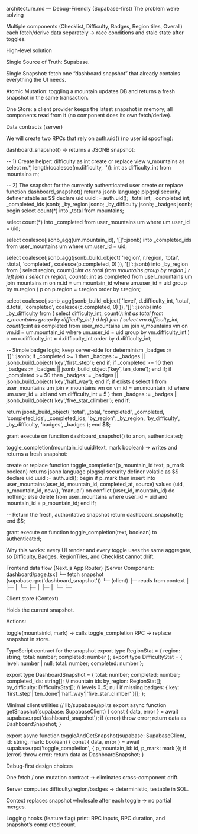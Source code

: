 architecture.md — Debug-Friendly (Supabase-first)
The problem we’re solving

Multiple components (Checklist, Difficulty, Badges, Region tiles, Overall) each fetch/derive data separately → race conditions and stale state after toggles.

High-level solution

Single Source of Truth: Supabase.

Single Snapshot: fetch one “dashboard snapshot” that already contains everything the UI needs.

Atomic Mutation: toggling a mountain updates DB and returns a fresh snapshot in the same transaction.

One Store: a client provider keeps the latest snapshot in memory; all components read from it (no component does its own fetch/derive).

Data contracts (server)

We will create two RPCs that rely on auth.uid() (no user id spoofing):

dashboard_snapshot() → returns a JSONB snapshot:

-- 1) Create helper: difficulty as int
create or replace view v_mountains as
select
  m.*,
  length(coalesce(m.difficulty, ''))::int as difficulty_int
from mountains m;

-- 2) The snapshot for the currently authenticated user
create or replace function dashboard_snapshot()
returns jsonb
language plpgsql
security definer
stable
as $$
declare
  uid uuid := auth.uid();
  _total int;
  _completed int;
  _completed_ids jsonb;
  _by_region jsonb;
  _by_difficulty jsonb;
  _badges jsonb;
begin
  select count(*) into _total from mountains;

  select count(*) into _completed
  from user_mountains um
  where um.user_id = uid;

  select coalesce(jsonb_agg(um.mountain_id), '[]'::jsonb) into _completed_ids
  from user_mountains um
  where um.user_id = uid;

  select coalesce(jsonb_agg(jsonb_build_object(
           'region', r.region,
           'total', r.total,
           'completed', coalesce(p.completed, 0)
         )), '[]'::jsonb)
  into _by_region
  from (
    select region, count(*)::int as total
    from mountains
    group by region
  ) r
  left join (
    select m.region, count(*)::int as completed
    from user_mountains um
    join mountains m on m.id = um.mountain_id
    where um.user_id = uid
    group by m.region
  ) p on p.region = r.region
  order by r.region;

  select coalesce(jsonb_agg(jsonb_build_object(
           'level', d.difficulty_int,
           'total', d.total,
           'completed', coalesce(c.completed, 0)
         )), '[]'::jsonb)
  into _by_difficulty
  from (
    select difficulty_int, count(*)::int as total
    from v_mountains
    group by difficulty_int
  ) d
  left join (
    select vm.difficulty_int, count(*)::int as completed
    from user_mountains um
    join v_mountains vm on vm.id = um.mountain_id
    where um.user_id = uid
    group by vm.difficulty_int
  ) c on c.difficulty_int = d.difficulty_int
  order by d.difficulty_int;

  -- Simple badge logic; keep server-side for determinism
  _badges := '[]'::jsonb;
  if _completed >= 1  then _badges := _badges || jsonb_build_object('key','first_step'); end if;
  if _completed >= 10 then _badges := _badges || jsonb_build_object('key','ten_done');  end if;
  if _completed >= 50 then _badges := _badges || jsonb_build_object('key','half_way');  end if;
  if exists (
    select 1
    from user_mountains um
    join v_mountains vm on vm.id = um.mountain_id
    where um.user_id = uid and vm.difficulty_int = 5
  ) then _badges := _badges || jsonb_build_object('key','five_star_climber'); end if;

  return jsonb_build_object(
    'total', _total,
    'completed', _completed,
    'completed_ids', _completed_ids,
    'by_region', _by_region,
    'by_difficulty', _by_difficulty,
    'badges', _badges
  );
end $$;

grant execute on function dashboard_snapshot() to anon, authenticated;


toggle_completion(mountain_id uuid/text, mark boolean) → writes and returns a fresh snapshot:

create or replace function toggle_completion(p_mountain_id text, p_mark boolean)
returns jsonb
language plpgsql
security definer
volatile
as $$
declare
  uid uuid := auth.uid();
begin
  if p_mark then
    insert into user_mountains(user_id, mountain_id, completed_at, source)
    values (uid, p_mountain_id, now(), 'manual')
    on conflict (user_id, mountain_id) do nothing;
  else
    delete from user_mountains
    where user_id = uid and mountain_id = p_mountain_id;
  end if;

  -- Return the fresh, authoritative snapshot
  return dashboard_snapshot();
end $$;

grant execute on function toggle_completion(text, boolean) to authenticated;


Why this works: every UI render and every toggle uses the same aggregate, so Difficulty, Badges, RegionTiles, and Checklist cannot drift.

Frontend data flow (Next.js App Router)
[Server Component: dashboard/page.tsx]
    └─ fetch snapshot (supabase.rpc('dashboard_snapshot'))
    └─ <DashboardProvider initialSnapshot=...>  (client)
          ├─ <ProgressOverview/>  reads from context
          │     ├─ <DifficultyBreakdown/>
          │     └─ <BadgeDisplay/>
          ├─ <TwoPane>
          │     ├─ <ChecklistSidebar onToggle=actions.toggle/>
          │     └─ <RegionTiles/>
          └─ <FooterProgress/>

Client store (Context)

Holds the current snapshot.

Actions:

toggle(mountainId, mark) → calls toggle_completion RPC → replace snapshot in store.

TypeScript contract for the snapshot
export type RegionStat = { region: string; total: number; completed: number };
export type DifficultyStat = { level: number | null; total: number; completed: number };

export type DashboardSnapshot = {
  total: number;
  completed: number;
  completed_ids: string[];         // mountain ids
  by_region: RegionStat[];
  by_difficulty: DifficultyStat[]; // levels 0..5; null if missing
  badges: { key: 'first_step'|'ten_done'|'half_way'|'five_star_climber' }[];
};

Minimal client utilities
// lib/supabase/api.ts
export async function getSnapshot(supabase: SupabaseClient) {
  const { data, error } = await supabase.rpc('dashboard_snapshot');
  if (error) throw error;
  return data as DashboardSnapshot;
}

export async function toggleAndGetSnapshot(supabase: SupabaseClient, id: string, mark: boolean) {
  const { data, error } = await supabase.rpc('toggle_completion', { p_mountain_id: id, p_mark: mark });
  if (error) throw error;
  return data as DashboardSnapshot;
}

Debug-first design choices

One fetch / one mutation contract → eliminates cross-component drift.

Server computes difficulty/region/badges → deterministic, testable in SQL.

Context replaces snapshot wholesale after each toggle → no partial merges.

Logging hooks (feature flag) print: RPC inputs, RPC duration, and snapshot’s completed count.